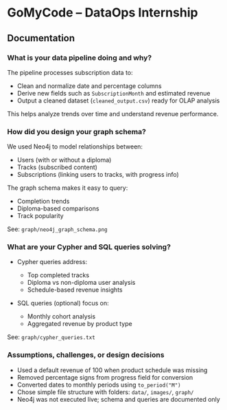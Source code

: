# GoMyCode – DataOps Internship
## Documentation

### What is your data pipeline doing and why?

The pipeline processes subscription data to:
- Clean and normalize date and percentage columns
- Derive new fields such as `SubscriptionMonth` and estimated revenue
- Output a cleaned dataset (`cleaned_output.csv`) ready for OLAP analysis

This helps analyze trends over time and understand revenue performance.

### How did you design your graph schema?

We used Neo4j to model relationships between:
- Users (with or without a diploma)
- Tracks (subscribed content)
- Subscriptions (linking users to tracks, with progress info)

The graph schema makes it easy to query:
- Completion trends
- Diploma-based comparisons
- Track popularity

See: `graph/neo4j_graph_schema.png`

### What are your Cypher and SQL queries solving?

- Cypher queries address:
  - Top completed tracks
  - Diploma vs non-diploma user analysis
  - Schedule-based revenue insights

- SQL queries (optional) focus on:
  - Monthly cohort analysis
  - Aggregated revenue by product type

See: `graph/cypher_queries.txt`

### Assumptions, challenges, or design decisions

- Used a default revenue of 100 when product schedule was missing
- Removed percentage signs from progress field for conversion
- Converted dates to monthly periods using `to_period("M")`
- Chose simple file structure with folders: `data/`, `images/`, `graph/`
- Neo4j was not executed live; schema and queries are documented only
